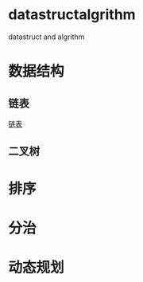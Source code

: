 # datastructalgrithm
datastruct  and  algrithm

# 数据结构
## 链表
[链表](linklist.md)
## 二叉树
# 排序
# 分治
# 动态规划

